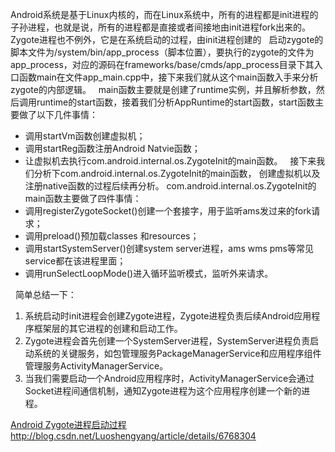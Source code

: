 
Android系统是基于Linux内核的，而在Linux系统中，所有的进程都是init进程的子孙进程，也就是说，所有的进程都是直接或者间接地由init进程fork出来的。Zygote进程也不例外，它是在系统启动的过程，由init进程创建的
 
启动zygote的脚本文件为/system/bin/app_process（脚本位置），要执行的zygote的文件为app_process，对应的源码在frameworks/base/cmds/app_process目录下其入口函数main在文件app_main.cpp中，接下来我们就从这个main函数入手来分析zygote的内部逻辑。
 
 main函数主要就是创建了runtime实例，并且解析参数，然后调用runtime的start函数，接着我们分析AppRuntime的start函数，start函数主要做了以下几件事情：
- 调用startVm函数创建虚拟机；
- 调用startReg函数注册Android Natvie函数；
- 让虚拟机去执行com.android.internal.os.ZygoteInit的main函数。
 
接下来我们分析下com.android.internal.os.ZygoteInit的main函数， 创建虚拟机以及注册native函数的过程后续再分析。
com.android.internal.os.ZygoteInit的main函数主要做了四件事情：
- 调用registerZygoteSocket()创建一个套接字，用于监听ams发过来的fork请求；
- 调用preload()预加载classes 和resources；
- 调用startSystemServer()创建system server进程，ams wms pms等常见service都在该进程里面；
- 调用runSelectLoopMode()进入循环监听模式，监听外来请求。





 
简单总结一下：
1. 系统启动时init进程会创建Zygote进程，Zygote进程负责后续Android应用程序框架层的其它进程的创建和启动工作。
2. Zygote进程会首先创建一个SystemServer进程，SystemServer进程负责启动系统的关键服务，如包管理服务PackageManagerService和应用程序组件管理服务ActivityManagerService。
3. 当我们需要启动一个Android应用程序时，ActivityManagerService会通过Socket进程间通信机制，通知Zygote进程为这个应用程序创建一个新的进程。



[Android Zygote进程启动过程](http://blog.csdn.net/ericming200409/article/details/45566153)
http://blog.csdn.net/Luoshengyang/article/details/6768304
